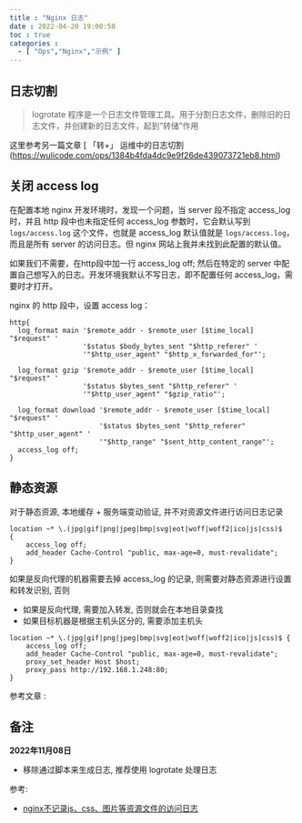 ```yaml
---
title : "Nginx 日志"
date : 2022-04-20 19:00:50
toc : true
categories :
  - [ "Ops","Nginx","示例" ]
---
```


## 日志切割

> logrotate 程序是一个日志文件管理工具。用于分割日志文件，删除旧的日志文件，并创建新的日志文件，起到“转储”作用

这里参考另一篇文章 [ 「转+」 运维中的日志切割(https://wulicode.com/ops/1384b4fda4dc9e9f26de439073721eb8.html)

## 关闭 access log

在配置本地 nginx 开发环境时，发现一个问题，当 server 段不指定 access_log 时，并且 http 段中也未指定任何 access_log 参数时，它会默认写到`logs/access.log` 这个文件，也就是
access_log 默认值就是 `logs/access.log`，而且是所有 server 的访问日志。但 nginx 网站上我并未找到此配置的默认值。

如果我们不需要，在http段中加一行 access_log off; 然后在特定的 server 中配置自己想写入的日志。开发环境我默认不写日志，即不配置任何 access_log，需要时才打开。

nginx 的 http 段中，设置 access log：

```nginx
http{
  log_format main '$remote_addr - $remote_user [$time_local] "$request" '
                  '$status $body_bytes_sent "$http_referer" '
                  '"$http_user_agent" "$http_x_forwarded_for"';
    
  log_format gzip '$remote_addr - $remote_user [$time_local] "$request" '
                  '$status $bytes_sent "$http_referer" '
                  '"$http_user_agent" "$gzip_ratio"';
    
  log_format download '$remote_addr - $remote_user [$time_local] "$request" '
                      '$status $bytes_sent "$http_referer" "$http_user_agent" '
                      '"$http_range" "$sent_http_content_range"';
  access_log off;
}
```

## 静态资源

对于静态资源, 本地缓存 + 服务端变动验证, 并不对资源文件进行访问日志记录

```nginx
location ~* \.(jpg|gif|png|jpeg|bmp|svg|eot|woff|woff2|ico|js|css)$
{
    access_log off;
    add_header Cache-Control "public, max-age=0, must-revalidate";
}
```

如果是反向代理的机器需要去掉 access_log 的记录, 则需要对静态资源进行设置和转发识别, 否则

- 如果是反向代理, 需要加入转发, 否则就会在本地目录查找
- 如果目标机器是根据主机头区分的, 需要添加主机头

```nginx
location ~* \.(jpg|gif|png|jpeg|bmp|svg|eot|woff|woff2|ico|js|css)$ {
    access_log off;
    add_header Cache-Control "public, max-age=0, must-revalidate";
    proxy_set_header Host $host;
    proxy_pass http://192.168.1.248:80;
}
```

参考文章 :

## 备注

**2022年11月08日**

- 移除通过脚本来生成日志, 推荐使用 logrotate 处理日志

参考:

- [nginx不记录js、css、图片等资源文件的访问日志](https://www.rootop.org/pages/4727.html)

